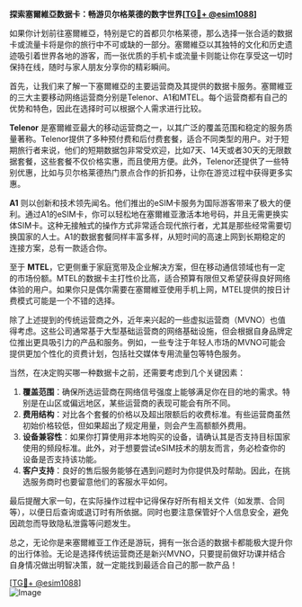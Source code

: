 **探索塞爾維亞数据卡：畅游贝尔格莱德的数字世界[[TG💪+ @esim1088](https://t.me/s/esim1088)]**

如果你计划前往塞爾維亞，特别是它的首都贝尔格莱德，那么选择一张合适的数据卡或流量卡将是你的旅行中不可或缺的一部分。塞爾維亞以其独特的文化和历史遗迹吸引着世界各地的游客，而一张优质的手机卡或流量卡则能让你在享受这一切时保持在线，随时与家人朋友分享你的精彩瞬间。

首先，让我们来了解一下塞爾維亞的主要运营商及其提供的数据卡服务。塞爾維亚的三大主要移动网络运营商分别是Telenor、A1和MTEL。每个运营商都有自己的优势和特色，因此在选择时可以根据个人需求进行比较。

**Telenor** 是塞爾維亚最大的移动运营商之一，以其广泛的覆盖范围和稳定的服务质量著称。Telenor提供了多种预付费和后付费套餐，适合不同类型的用户。对于短期旅行者来说，他们的短期数据包非常受欢迎，比如7天、14天或者30天的无限数据套餐，这些套餐不仅价格实惠，而且使用方便。此外，Telenor还提供了一些特别优惠，比如与贝尔格莱德热门景点合作的折扣券，让你在游览过程中获得更多实惠。

**A1** 则以创新和技术领先闻名。他们推出的eSIM卡服务为国际游客带来了极大的便利。通过A1的eSIM卡，你可以轻松地在塞爾維亚激活本地号码，并且无需更换实体SIM卡。这种无接触式的操作方式非常适合现代旅行者，尤其是那些经常需要切换国家的人士。A1的数据套餐同样丰富多样，从短时间的高速上网到长期稳定的连接方案，总有一款适合你。

至于 **MTEL**，它更侧重于家庭宽带及企业解决方案，但在移动通信领域也有一定的市场份额。MTEL的数据卡主打性价比高，适合预算有限但又希望获得良好网络体验的用户。如果你只是偶尔需要在塞爾維亚使用手机上网，MTEL提供的按日计费模式可能是一个不错的选择。

除了上述提到的传统运营商之外，近年来兴起的一些虚拟运营商（MVNO）也值得考虑。这些公司通常基于大型基础运营商的网络基础设施，但会根据自身品牌定位推出更具吸引力的产品和服务。例如，一些专注于年轻人市场的MVNO可能会提供更加个性化的资费计划，包括社交媒体专用流量包等特色服务。

当然，在决定购买哪一种数据卡之前，还需要考虑到几个关键因素：

1. **覆盖范围**：确保所选运营商在网络信号强度上能够满足你在目的地的需求。特别是在山区或偏远地区，某些运营商的表现可能会有所不同。
2. **费用结构**：对比各个套餐的价格以及超出限额后的收费标准。有些运营商虽然初始价格较低，但如果超出了规定用量，则会产生高额额外费用。
3. **设备兼容性**：如果你打算使用非本地购买的设备，请确认其是否支持目标国家使用的频段标准。此外，对于想要尝试eSIM技术的朋友而言，务必检查你的设备是否支持该功能。
4. **客户支持**：良好的售后服务能够在遇到问题时为你提供及时帮助。因此，在挑选服务商时也要留意他们的客服水平如何。

最后提醒大家一句，在实际操作过程中记得保存好所有相关文件（如发票、合同等），以便日后查询或退订时有所依据。同时也要注意保管好个人信息安全，避免因疏忽而导致隐私泄露等问题发生。

总之，无论你是来塞爾維亚工作还是游玩，拥有一张合适的数据卡都能极大提升你的出行体验。无论是选择传统运营商还是新兴MVNO，只要提前做好功课并结合自身情况做出明智决策，就一定能找到最适合自己的那一款产品！

[[TG💪+ @esim1088](https://t.me/s/esim1088)]  
![Image](https://i.postimg.cc/4NQfJmqS/Snipaste-2025-05-13-00-14-12.png)